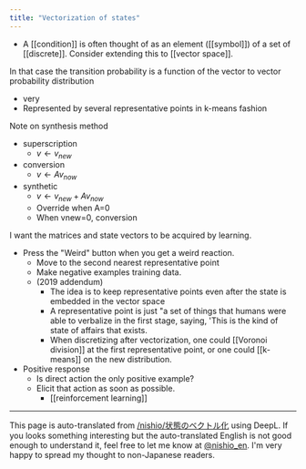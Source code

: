 ```yaml
---
title: "Vectorization of states"
---
```


- A [[condition]] is often thought of as an element ([[symbol]]) of a set of [[discrete]].
Consider extending this to [[vector space]].

In that case the transition probability is a function of the vector to vector probability distribution
- very
- Represented by several representative points in k-means fashion

Note on synthesis method
- superscription
    - $v \leftarrow v_{new}$
- conversion
    - $v \leftarrow A v_{now}$
- synthetic
    - $v \leftarrow v_{new} + A v_{now}$
    - Override when A=0
    - When vnew=0, conversion

I want the matrices and state vectors to be acquired by learning.
- Press the "Weird" button when you get a weird reaction.
    - Move to the second nearest representative point
    - Make negative examples training data.
    - (2019 addendum)
        - The idea is to keep representative points even after the state is embedded in the vector space
        - A representative point is just "a set of things that humans were able to verbalize in the first stage, saying, 'This is the kind of state of affairs that exists.
        - When discretizing after vectorization, one could [[Voronoi division]] at the first representative point, or one could [[k-means]] on the new distribution.
- Positive response
    - Is direct action the only positive example?
    - Elicit that action as soon as possible.
        - [[reinforcement learning]]

---
This page is auto-translated from [/nishio/状態のベクトル化](https://scrapbox.io/nishio/状態のベクトル化) using DeepL. If you looks something interesting but the auto-translated English is not good enough to understand it, feel free to let me know at [@nishio_en](https://twitter.com/nishio_en). I'm very happy to spread my thought to non-Japanese readers.